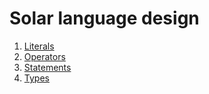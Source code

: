 # Solar language design
1. [Literals](literals.md)
2. [Operators](language-design/operators.md)
3. [Statements](language-design/statements.md)
4. [Types](language-design/types.md)
